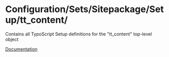 # Configuration/Sets/Sitepackage/Setup/tt_content/

Contains all TypoScript Setup definitions for the "tt_content" top-level object

[Documentation](https://docs.typo3.org/m/typo3/reference-typoscript/main/en-us/TopLevelObjects/Other.html#tt)